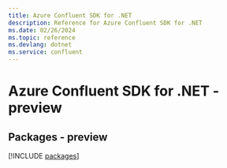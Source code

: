 ```yaml
---
title: Azure Confluent SDK for .NET
description: Reference for Azure Confluent SDK for .NET
ms.date: 02/26/2024
ms.topic: reference
ms.devlang: dotnet
ms.service: confluent
---
```

# Azure Confluent SDK for .NET - preview
## Packages - preview
[!INCLUDE [packages](confluent-index.md)]